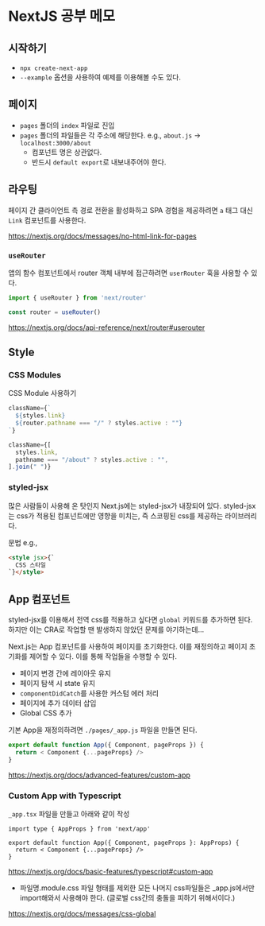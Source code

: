 # NextJS 공부 메모

## 시작하기

- `npx create-next-app`
- `--example` 옵션을 사용하여 예제를 이용해볼 수도 있다.

## 페이지

- `pages` 폴더의 `index` 파일로 진입
- `pages` 폴더의 파일들은 각 주소에 해당한다. e.g., `about.js` -> `localhost:3000/about`
  - 컴포넌트 명은 상관없다.
  - 반드시 `default export`로 내보내주어야 한다.

## 라우팅

페이지 간 클라이언트 측 경로 전환을 활성화하고 SPA 경험을 제공하려면 `a` 태그 대신 `Link` 컴포넌트를 사용한다.

https://nextjs.org/docs/messages/no-html-link-for-pages

### `useRouter`

앱의 함수 컴포넌트에서 router 객체 내부에 접근하려면 `userRouter` 훅을 사용할 수 있다.

```js
import { useRouter } from 'next/router'

const router = useRouter()
```

https://nextjs.org/docs/api-reference/next/router#userouter

## Style

### CSS Modules

CSS Module 사용하기

```js
className={`
  ${styles.link} 
  ${router.pathname === "/" ? styles.active : ""}
`}

className={[
  styles.link,
  pathname === "/about" ? styles.active : "",
].join(" ")}
```

### styled-jsx

많은 사람들이 사용해 온 탓인지 Next.js에는 styled-jsx가 내장되어 있다.
styled-jsx는 css가 적용된 컴포넌트에만 영향을 미치는, 즉 스코핑된 css를 제공하는 라이브러리다.

문법 e.g.,
```html
<style jsx>{`
  CSS 스타일
`}</style>
```

## App 컴포넌트

styled-jsx를 이용해서 전역 css를 적용하고 싶다면 `global` 키워드를 추가하면 된다.
하지만 이는 CRA로 작업할 땐 발생하지 않았던 문제를 야기하는데...

Next.js는 App 컴포넌트를 사용하여 페이지를 초기화한다. 이를 재정의하고 페이지 초기화를 제어할 수 있다. 이를 통해 작업들을 수행할 수 있다.

- 페이지 변경 간에 레이아웃 유지
- 페이지 탐색 시 state 유지
- `componentDidCatch`를 사용한 커스텀 에러 처리
- 페이지에 추가 데이터 삽입
- Global CSS 추가

기본 App을 재정의하려면 `./pages/_app.js` 파일을 만들면 된다.

```js
export default function App({ Component, pageProps }) {
  return < Component {...pageProps} />
}
```

https://nextjs.org/docs/advanced-features/custom-app

### Custom App with Typescript

 `_app.tsx` 파일을 만들고 아래와 같이 작성

```tsx
import type { AppProps } from 'next/app'

export default function App({ Component, pageProps }: AppProps) {
  return < Component {...pageProps} />
}
```

https://nextjs.org/docs/basic-features/typescript#custom-app

+ 파일명.module.css 파일 형태를 제외한 모든 나머지 css파일들은 _app.js에서만 import해와서 사용해야 한다. 
(글로벌 css간의 충돌을 피하기 위해서이다.)

https://nextjs.org/docs/messages/css-global
